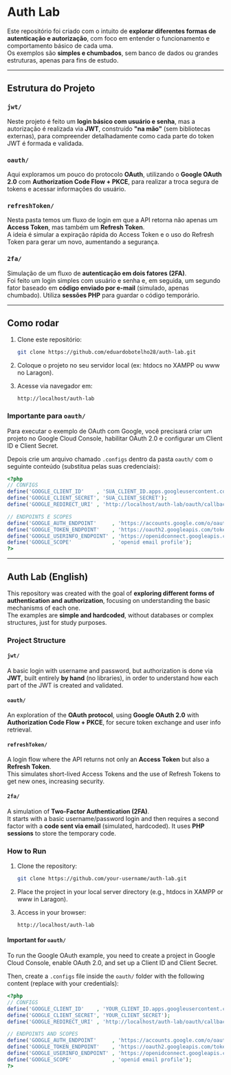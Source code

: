 # Auth Lab

Este repositório foi criado com o intuito de **explorar diferentes formas de autenticação e autorização**, com foco em entender o funcionamento e comportamento básico de cada uma.  
Os exemplos são **simples e chumbados**, sem banco de dados ou grandes estruturas, apenas para fins de estudo.

---

## Estrutura do Projeto

### `jwt/`
Neste projeto é feito um **login básico com usuário e senha**, mas a autorização é realizada via **JWT**, construído **"na mão"** (sem bibliotecas externas), para compreender detalhadamente como cada parte do token JWT é formada e validada.

### `oauth/`
Aqui exploramos um pouco do protocolo **OAuth**, utilizando o **Google OAuth 2.0** com **Authorization Code Flow + PKCE**, para realizar a troca segura de tokens e acessar informações do usuário.

### `refreshToken/`
Nesta pasta temos um fluxo de login em que a API retorna não apenas um **Access Token**, mas também um **Refresh Token**.  
A ideia é simular a expiração rápida do Access Token e o uso do Refresh Token para gerar um novo, aumentando a segurança.

### `2fa/`
Simulação de um fluxo de **autenticação em dois fatores (2FA)**.  
Foi feito um login simples com usuário e senha e, em seguida, um segundo fator baseado em **código enviado por e-mail** (simulado, apenas chumbado). Utiliza **sessões PHP** para guardar o código temporário.

---

## Como rodar

1. Clone este repositório:
   ```bash
   git clone https://github.com/eduardobotelho28/auth-lab.git
   ```

2. Coloque o projeto no seu servidor local (ex: htdocs no XAMPP ou www no Laragon).

3. Acesse via navegador em:
   ```
   http://localhost/auth-lab
   ```

### Importante para `oauth/`

Para executar o exemplo de OAuth com Google, você precisará criar um projeto no Google Cloud Console, habilitar OAuth 2.0 e configurar um Client ID e Client Secret.

Depois crie um arquivo chamado `.configs` dentro da pasta `oauth/` com o seguinte conteúdo (substitua pelas suas credenciais):

```php
<?php
// CONFIGS
define('GOOGLE_CLIENT_ID'    , 'SUA_CLIENT_ID.apps.googleusercontent.com');
define('GOOGLE_CLIENT_SECRET', 'SUA_CLIENT_SECRET');
define('GOOGLE_REDIRECT_URI' , 'http://localhost/auth-lab/oauth/callback.php');

// ENDPOINTS E SCOPES
define('GOOGLE_AUTH_ENDPOINT'     , 'https://accounts.google.com/o/oauth2/v2/auth');
define('GOOGLE_TOKEN_ENDPOINT'    , 'https://oauth2.googleapis.com/token');
define('GOOGLE_USERINFO_ENDPOINT' , 'https://openidconnect.googleapis.com/v1/userinfo');
define('GOOGLE_SCOPE'             , 'openid email profile');
?>
```

---

## Auth Lab (English)

This repository was created with the goal of **exploring different forms of authentication and authorization**, focusing on understanding the basic mechanisms of each one.  
The examples are **simple and hardcoded**, without databases or complex structures, just for study purposes.

### Project Structure

#### `jwt/`
A basic login with username and password, but authorization is done via **JWT**, built entirely **by hand** (no libraries), in order to understand how each part of the JWT is created and validated.

#### `oauth/`
An exploration of the **OAuth protocol**, using **Google OAuth 2.0** with **Authorization Code Flow + PKCE**, for secure token exchange and user info retrieval.

#### `refreshToken/`
A login flow where the API returns not only an **Access Token** but also a **Refresh Token**.  
This simulates short-lived Access Tokens and the use of Refresh Tokens to get new ones, increasing security.

#### `2fa/`
A simulation of **Two-Factor Authentication (2FA)**.  
It starts with a basic username/password login and then requires a second factor with a **code sent via email** (simulated, hardcoded). It uses **PHP sessions** to store the temporary code.

### How to Run

1. Clone the repository:
   ```bash
   git clone https://github.com/your-username/auth-lab.git
   ```

2. Place the project in your local server directory (e.g., htdocs in XAMPP or www in Laragon).

3. Access in your browser:
   ```
   http://localhost/auth-lab
   ```

#### Important for `oauth/`

To run the Google OAuth example, you need to create a project in Google Cloud Console, enable OAuth 2.0, and set up a Client ID and Client Secret.

Then, create a `.configs` file inside the `oauth/` folder with the following content (replace with your credentials):

```php
<?php
// CONFIGS
define('GOOGLE_CLIENT_ID'    , 'YOUR_CLIENT_ID.apps.googleusercontent.com');
define('GOOGLE_CLIENT_SECRET', 'YOUR_CLIENT_SECRET');
define('GOOGLE_REDIRECT_URI' , 'http://localhost/auth-lab/oauth/callback.php');

// ENDPOINTS AND SCOPES
define('GOOGLE_AUTH_ENDPOINT'     , 'https://accounts.google.com/o/oauth2/v2/auth');
define('GOOGLE_TOKEN_ENDPOINT'    , 'https://oauth2.googleapis.com/token');
define('GOOGLE_USERINFO_ENDPOINT' , 'https://openidconnect.googleapis.com/v1/userinfo');
define('GOOGLE_SCOPE'             , 'openid email profile');
?>
```
